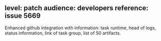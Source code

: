 level: patch
audience: developers
reference: issue 5669
---
Enhanced github integration with information: task runtime, head of logs, status information, link of task group, list of 50 artifacts.